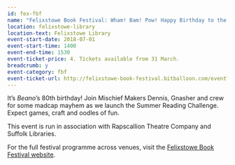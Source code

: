```yaml
---
id: fex-fbf
name: "Felixstowe Book Festival: Wham! Bam! Pow! Happy Birthday to the <cite>Beano</cite>!"
location: felixstowe-library
location-text: Felixstowe Library
event-start-date: 2018-07-01
event-start-time: 1400
event-end-time: 1530
event-ticket-price: 4. Tickets available from 31 March.
breadcrumb: y
event-category: fbf
event-ticket-url: http://felixstowe-book-festival.bitballoon.com/event?event=150137
---
```


It’s <cite>Beano</cite>’s 80th birthday! Join Mischief Makers Dennis, Gnasher and crew for some madcap mayhem as we launch the Summer Reading Challenge. Expect games, craft and oodles of fun.

This event is run in association with Rapscallion Theatre Company and Suffolk Libraries.

For the full festival programme across venues, visit the [Felixstowe Book Festival website](https://felixstowebookfestival.co.uk/).
